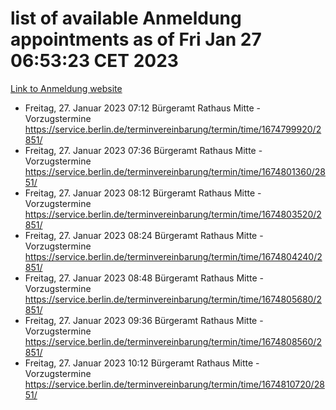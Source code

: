 # list of available Anmeldung appointments as of Fri Jan 27 06:53:23 CET 2023
[Link to Anmeldung website](https://service.berlin.de/terminvereinbarung/termin/tag.php?termin=0&anliegen[]=120686&dienstleisterlist=122210,122217,327316,122219,327312,122227,327314,122231,327346,122243,327348,122252,329742,122260,329745,122262,329748,122254,329751,122271,327278,122273,327274,122277,327276,330436,122280,327294,122282,327290,122284,327292,327539,122291,327270,122285,327266,122286,327264,122296,327268,150230,329760,122301,327282,122297,327286,122294,327284,122312,329763,122314,329775,122304,327330,122311,327334,122309,327332,122281,327352,122279,329772,122276,327324,122274,327326,122267,329766,122246,327318,122251,327320,122257,327322,122208,327298,122226,327300,121362,121364&herkunft=http%3A%2F%2Fservice.berlin.de%2Fdienstleistung%2F120686%2F)
- Freitag, 27. Januar 2023 07:12 Bürgeramt Rathaus Mitte - Vorzugstermine https://service.berlin.de/terminvereinbarung/termin/time/1674799920/2851/
- Freitag, 27. Januar 2023 07:36 Bürgeramt Rathaus Mitte - Vorzugstermine https://service.berlin.de/terminvereinbarung/termin/time/1674801360/2851/
- Freitag, 27. Januar 2023 08:12 Bürgeramt Rathaus Mitte - Vorzugstermine https://service.berlin.de/terminvereinbarung/termin/time/1674803520/2851/
- Freitag, 27. Januar 2023 08:24 Bürgeramt Rathaus Mitte - Vorzugstermine https://service.berlin.de/terminvereinbarung/termin/time/1674804240/2851/
- Freitag, 27. Januar 2023 08:48 Bürgeramt Rathaus Mitte - Vorzugstermine https://service.berlin.de/terminvereinbarung/termin/time/1674805680/2851/
- Freitag, 27. Januar 2023 09:36 Bürgeramt Rathaus Mitte - Vorzugstermine https://service.berlin.de/terminvereinbarung/termin/time/1674808560/2851/
- Freitag, 27. Januar 2023 10:12 Bürgeramt Rathaus Mitte - Vorzugstermine https://service.berlin.de/terminvereinbarung/termin/time/1674810720/2851/
